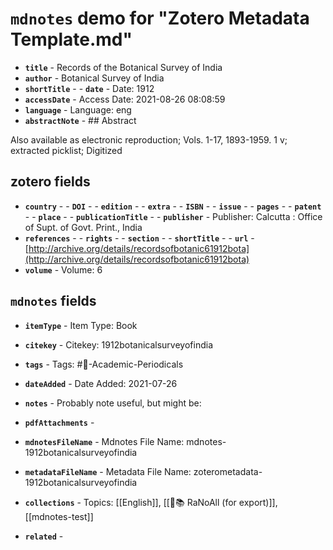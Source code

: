 # `mdnotes` demo for "Zotero Metadata Template.md"

- **`title`** - Records of the Botanical Survey of India
- **`author`** -  Botanical Survey of India
- **`shortTitle`** - - **`date`** -  Date: 1912
- **`accessDate`** -  Access Date: 2021-08-26 08:08:59
- **`language`** -  Language: eng
- **`abstractNote`** - ## Abstract

Also available as electronic reproduction; Vols. 1-17, 1893-1959. 1 v; extracted picklist; Digitized


## zotero fields

- **`country`** - - **`DOI`** - - **`edition`** - - **`extra`** - - **`ISBN`** - - **`issue`** - - **`pages`** - - **`patent`** - - **`place`** - - **`publicationTitle`** - - **`publisher`** -  Publisher: Calcutta : Office of Supt. of Govt. Print., India
- **`references`** - - **`rights`** - - **`section`** - - **`shortTitle`** - - **`url`** - [http://archive.org/details/recordsofbotanic61912bota](http://archive.org/details/recordsofbotanic61912bota)
- **`volume`** -  Volume: 6


## `mdnotes`  fields

- **`itemType`** -  Item Type: Book
- **`citekey`** -  Citekey: 1912botanicalsurveyofindia
- **`tags`** -  Tags: #📓-Academic-Periodicals
- **`dateAdded`** -  Date Added: 2021-07-26
- **`notes`** - 
Probably note useful, but might be:

- **`pdfAttachments`** - 
- **`mdnotesFileName`** -  Mdnotes File Name: mdnotes-1912botanicalsurveyofindia

- **`metadataFileName`** -  Metadata File Name: zoterometadata-1912botanicalsurveyofindia

- **`collections`** -  Topics: [[English]], [[🌿📚 RaNoAll (for export)]], [[mdnotes-test]]

- **`related`** - 
  